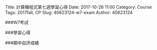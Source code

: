 Title: 計算機程式第七週學習心得
Date: 2017-10-26 11:00
Category: Course
Tags: 2017fall, CP
Slug: 40623124-w7-exam
Author: 40623124

###W7考試

<!-- PELICAN_END_SUMMARY -->

###學習心得

###期中自評成績